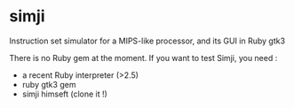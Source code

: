 # simji
Instruction set simulator for a MIPS-like processor, and its GUI in Ruby gtk3

There is no Ruby gem at the moment. If you want to test Simji, you need :
* a recent Ruby interpreter (>2.5)
* ruby gtk3 gem
* simji himseft (clone it !)
